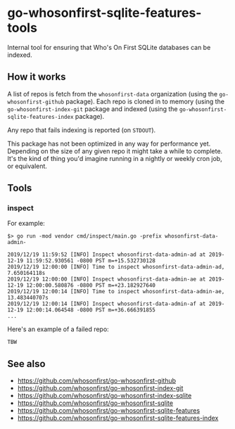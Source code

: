 # go-whosonfirst-sqlite-features-tools

Internal tool for ensuring that Who's On First SQLite databases can be indexed.

## How it works

A list of repos is fetch from the `whosonfirst-data` organization (using the `go-whosonfirst-github` package). Each repo is cloned in to memory (using the `go-whosonfirst-index-git` package and indexed (using the `go-whosonfirst-sqlite-features-index` package).

Any repo that fails indexing is reported (on `STDOUT`).

This package has not been optimized in any way for performance yet. Depending on the size of any given repo it might take a while to complete. It's the kind of thing you'd imagine running in a nightly or weekly cron job, or equivalent.

## Tools

### inspect

For example:

```
$> go run -mod vendor cmd/inspect/main.go -prefix whosonfirst-data-admin-

2019/12/19 11:59:52 [INFO] Inspect whosonfirst-data-admin-ad at 2019-12-19 11:59:52.930561 -0800 PST m=+15.532730128
2019/12/19 12:00:00 [INFO] Time to inspect whosonfirst-data-admin-ad, 7.650164118s
2019/12/19 12:00:00 [INFO] Inspect whosonfirst-data-admin-ae at 2019-12-19 12:00:00.580876 -0800 PST m=+23.182927640
2019/12/19 12:00:14 [INFO] Time to inspect whosonfirst-data-admin-ae, 13.483440707s
2019/12/19 12:00:14 [INFO] Inspect whosonfirst-data-admin-af at 2019-12-19 12:00:14.064548 -0800 PST m=+36.666391855
...
```

Here's an example of a failed repo:

```
TBW
```

## See also

* https://github.com/whosonfirst/go-whosonfirst-github
* https://github.com/whosonfirst/go-whosonfirst-index-git
* https://github.com/whosonfirst/go-whosonfirst-index-sqlite
* https://github.com/whosonfirst/go-whosonfirst-sqlite
* https://github.com/whosonfirst/go-whosonfirst-sqlite-features
* https://github.com/whosonfirst/go-whosonfirst-sqlite-features-index
